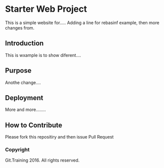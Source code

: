 # Starter Web Project

This is a simple website for.....
Adding a line for rebasinf example, then more changes from.

## Introduction

This is wxample is to show diferent....

## Purpose

Anothe change....

## Deployment

More and more........

## How to Contribute

Please fork this repositiry and then issue Pull Request

### Copyright

Git.Training 2016. All rights reserved.

